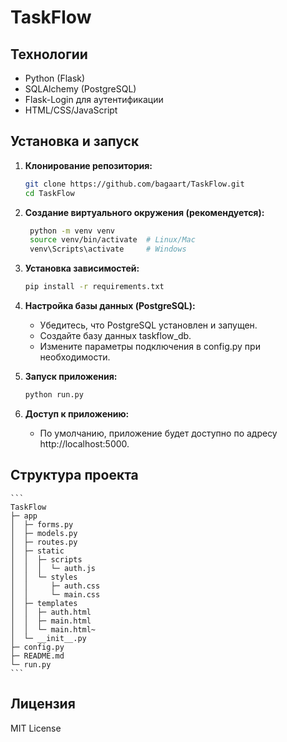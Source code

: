 # TaskFlow

## Технологии
- Python (Flask)
- SQLAlchemy (PostgreSQL)
- Flask-Login для аутентификации
- HTML/CSS/JavaScript

## Установка и запуск

1. **Клонирование репозитория:**
   ```bash
   git clone https://github.com/bagaart/TaskFlow.git
   cd TaskFlow
   ```
2. **Создание виртуального окружения (рекомендуется):**
   ```bash
    python -m venv venv
    source venv/bin/activate  # Linux/Mac
    venv\Scripts\activate     # Windows
   ```

3. **Установка зависимостей:**
   ```bash
   pip install -r requirements.txt
   ```

4. **Настройка базы данных (PostgreSQL):**
   - Убедитесь, что PostgreSQL установлен и запущен.
   - Создайте базу данных taskflow_db.
   - Измените параметры подключения в config.py при необходимости.

5. **Запуск приложения:**
   ```bash
   python run.py
   ```

6. **Доступ к приложению:**
   - По умолчанию, приложение будет доступно по адресу http://localhost:5000.

## Структура проекта
    ```
    TaskFlow
    ├─ app
    │  ├─ forms.py
    │  ├─ models.py
    │  ├─ routes.py
    │  ├─ static
    │  │  ├─ scripts
    │  │  │  └─ auth.js
    │  │  └─ styles
    │  │     ├─ auth.css
    │  │     └─ main.css
    │  ├─ templates
    │  │  ├─ auth.html
    │  │  ├─ main.html
    │  │  └─ main.html~
    │  └─ __init__.py
    ├─ config.py
    ├─ README.md
    └─ run.py
    ```
## Лицензия

MIT License
